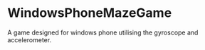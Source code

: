 # WindowsPhoneMazeGame
 A game designed for windows phone utilising the gyroscope and accelerometer.
